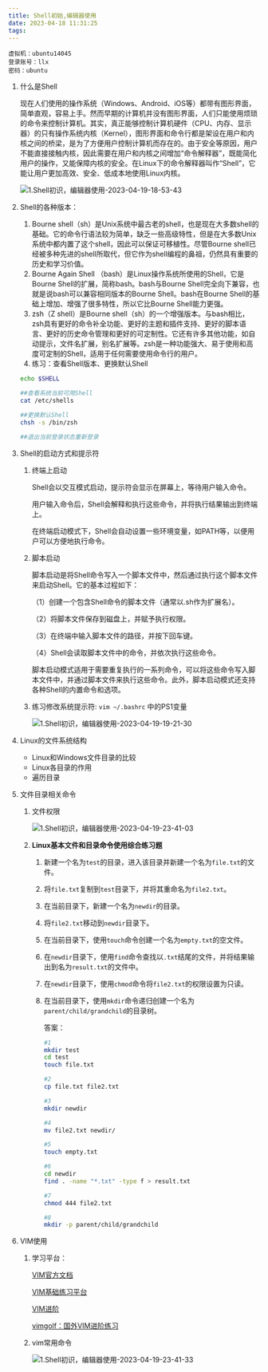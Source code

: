 ```yaml
---
title: Shell初始,编辑器使用
date: 2023-04-18 11:31:25
tags: 
---
```


```
虚拟机：ubuntu14045
登录账号：llx
密码：ubuntu
```

1. 什么是Shell
    
    现在人们使用的操作系统（Windows、Android、iOS等）都带有图形界面，简单直观，容易上手。然而早期的计算机并没有图形界面，人们只能使用烦琐的命令来控制计算机。其实，真正能够控制计算机硬件（CPU、内存、显示器）的只有操作系统内核（Kernel），图形界面和命令行都是架设在用户和内核之间的桥梁，是为了方便用户控制计算机而存在的。由于安全等原因，用户不能直接接触内核，因此需要在用户和内核之间增加“命令解释器”，既能简化用户的操作，又能保障内核的安全。在Linux下的命令解释器叫作“Shell”，它能让用户更加高效、安全、低成本地使用Linux内核。
    
    ![1.Shell初识，编辑器使用-2023-04-19-18-53-43](https://raw.githubusercontent.com/yefreee/picture/main/note1.Shell%E5%88%9D%E8%AF%86%EF%BC%8C%E7%BC%96%E8%BE%91%E5%99%A8%E4%BD%BF%E7%94%A8-2023-04-19-18-53-43.png)

    
2. Shell的各种版本：
    1. Bourne shell（sh）是Unix系统中最古老的shell，也是现在大多数shell的基础。它的命令行语法较为简单，缺乏一些高级特性，但是在大多数Unix系统中都内置了这个shell，因此可以保证可移植性。尽管Bourne shell已经被多种先进的shell所取代，但它作为shell编程的鼻祖，仍然具有重要的历史和学习价值。
    2. Bourne Again Shell （bash）是Linux操作系统所使用的Shell，它是Bourne Shell的扩展，简称bash。bash与Bourne Shell完全向下兼容，也就是说bash可以兼容相同版本的Bourne Shell。bash在Bourne Shell的基础上增加、增强了很多特性，所以它比Bourne Shell能力更强。
    3. zsh（Z shell）是Bourne shell（sh）的一个增强版本。与bash相比，zsh具有更好的命令补全功能、更好的主题和插件支持、更好的脚本语言、更好的历史命令管理和更好的可定制性。它还有许多其他功能，如自动提示，文件名扩展，别名扩展等。zsh是一种功能强大、易于使用和高度可定制的Shell，适用于任何需要使用命令行的用户。
    4. 练习：查看Shell版本、更换默认Shell
    
    ```bash ##查看当前Shell版本
    echo $SHELL
    
    ##查看系统当前可用Shell
    cat /etc/shells
    
    ##更换默认Shell
    chsh -s /bin/zsh
    
    ##退出当前登录状态重新登录
    ```
    
3. Shell的启动方式和提示符
    1. 终端上启动
        
        Shell会以交互模式启动，提示符会显示在屏幕上，等待用户输入命令。
        
        用户输入命令后，Shell会解释和执行这些命令，并将执行结果输出到终端上。
        
        在终端启动模式下，Shell会自动设置一些环境变量，如PATH等，以便用户可以方便地执行命令。
        
    2. 脚本启动
        
        脚本启动是将Shell命令写入一个脚本文件中，然后通过执行这个脚本文件来启动Shell。它的基本过程如下：
        
        （1）创建一个包含Shell命令的脚本文件（通常以.sh作为扩展名）。
        
        （2）将脚本文件保存到磁盘上，并赋予执行权限。
        
        （3）在终端中输入脚本文件的路径，并按下回车键。
        
        （4）Shell会读取脚本文件中的命令，并依次执行这些命令。
        
        脚本启动模式适用于需要重复执行的一系列命令，可以将这些命令写入脚本文件中，并通过脚本文件来执行这些命令。此外，脚本启动模式还支持各种Shell的内置命令和选项。
        
    3. 练习修改系统提示符: `vim ~/.bashrc` 中的PS1变量
        
        ![1.Shell初识，编辑器使用-2023-04-19-19-21-30](https://raw.githubusercontent.com/yefreee/picture/main/note1.Shell%E5%88%9D%E8%AF%86%EF%BC%8C%E7%BC%96%E8%BE%91%E5%99%A8%E4%BD%BF%E7%94%A8-2023-04-19-19-21-30.png)
        
4. Linux的文件系统结构
    - Linux和Windows文件目录的比较
    - Linux各目录的作用
    - 遍历目录
5. 文件目录相关命令
    1. 文件权限
        
        ![1.Shell初识，编辑器使用-2023-04-19-23-41-03](https://raw.githubusercontent.com/yefreee/picture/main/note1.Shell%E5%88%9D%E8%AF%86%EF%BC%8C%E7%BC%96%E8%BE%91%E5%99%A8%E4%BD%BF%E7%94%A8-2023-04-19-23-41-03.png)
        
    2. **Linux基本文件和目录命令使用综合练习题**
        1. 新建一个名为`test`的目录，进入该目录并新建一个名为`file.txt`的文件。
        2. 将`file.txt`复制到`test`目录下，并将其重命名为`file2.txt`。
        3. 在当前目录下，新建一个名为`newdir`的目录。
        4. 将`file2.txt`移动到`newdir`目录下。
        5. 在当前目录下，使用`touch`命令创建一个名为`empty.txt`的空文件。
        6. 在`newdir`目录下，使用`find`命令查找以`.txt`结尾的文件，并将结果输出到名为`result.txt`的文件中。
        7. 在`newdir`目录下，使用`chmod`命令将`file2.txt`的权限设置为只读。
        8. 在当前目录下，使用`mkdir`命令递归创建一个名为`parent/child/grandchild`的目录树。
            
            答案：
            
            ```bash
            #1
            mkdir test
            cd test
            touch file.txt
            
            #2
            cp file.txt file2.txt
            
            #3
            mkdir newdir
            
            #4
            mv file2.txt newdir/
            
            #5
            touch empty.txt
            
            #6
            cd newdir
            find . -name "*.txt" -type f > result.txt
            
            #7
            chmod 444 file2.txt
            
            #8
            mkdir -p parent/child/grandchild
            
            ```
            
6. VIM使用
    1. 学习平台：
        
        [VIM官方文档](https://yianwillis.github.io/vimcdoc/doc/intro.html#intro.txt)
        
        [VIM基础练习平台](https://command-lab.com/cat-vim-ch-s/)
        
        [VIM进阶](https://github.com/MeiTianT/vim-galore-zh_cn#%E6%8C%89%E9%94%AE%E6%98%A0%E5%B0%84)
        
        [vimgolf：国外VIM进阶练习](https://www.vimgolf.com/)
        
    2. vim常用命令
    
        ![1.Shell初识，编辑器使用-2023-04-19-23-41-33](https://raw.githubusercontent.com/yefreee/picture/main/note1.Shell%E5%88%9D%E8%AF%86%EF%BC%8C%E7%BC%96%E8%BE%91%E5%99%A8%E4%BD%BF%E7%94%A8-2023-04-19-23-41-33.png)
